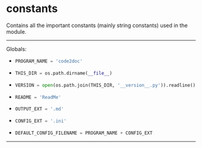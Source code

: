 # constants 

Contains all the important constants (mainly string constants) used in the module. 

---

Globals:  
*   ```py
    PROGRAM_NAME = 'code2doc'
    ``` 
*   ```py
    THIS_DIR = os.path.dirname(__file__)
    ``` 
*   ```py
    VERSION = open(os.path.join(THIS_DIR, '__version__.py')).readline()
    ``` 
*   ```py
    README = 'ReadMe'
    ``` 
*   ```py
    OUTPUT_EXT = '.md'
    ``` 
*   ```py
    CONFIG_EXT = '.ini'
    ``` 
*   ```py
    DEFAULT_CONFIG_FILENAME = PROGRAM_NAME + CONFIG_EXT
    ``` 

---
